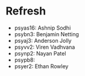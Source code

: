 # Refresh

- psyas16: Ashnip Sodhi
- psybn3: Benjamin Netting
- psyaj3: Anderson Jolly
- psyvv2: Viren Vadhvana
- psynp2: Nayan Patel
- psypb8:
- psyer2: Ethan Rowley
